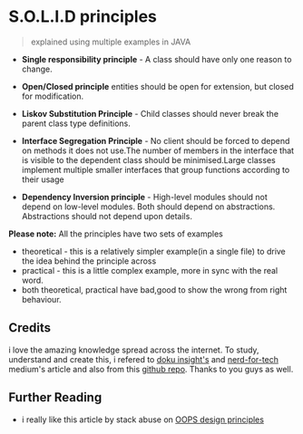 # S.O.L.I.D principles
> explained using multiple examples in JAVA  

* **Single responsibility principle** - A class should have only one reason to change.

* **Open/Closed principle** entities should be open for extension, but closed for modification.

* **Liskov Substitution Principle** - Child classes should never break the parent class type definitions.

* **Interface Segregation Principle** - No client should be forced to depend on methods it does not use.The number of members in the interface that is visible to the dependent class should be minimised.Large classes implement multiple smaller interfaces that group functions according to their usage

* **Dependency Inversion principle** - High-level modules should not depend on low-level modules. Both should depend on abstractions. Abstractions should not depend upon details.

**Please note:** All the principles have two sets of examples 
- theoretical - this is a relatively simpler example(in a single file) to drive the idea behind the principle across
- practical - this is a little complex example, more in sync with the real word.
- both theoretical, practical have bad,good to show the wrong from right behaviour.

## Credits
i love the amazing knowledge spread across the internet. To study, understand and create this, i refered to [doku insight's](https://medium.com/doku-insight/solid-principles-with-example-7bd77972787b) and [nerd-for-tech](https://medium.com/nerd-for-tech/solid-principles-in-java-5cf926e44247) medium's article and also from this [github repo](https://github.com/muratkarakas/solid-principles). Thanks to you guys as well.

## Further Reading

- i really like this article by stack abuse on [OOPS design principles](https://stackabuse.com/object-oriented-design-principles-in-java/)
